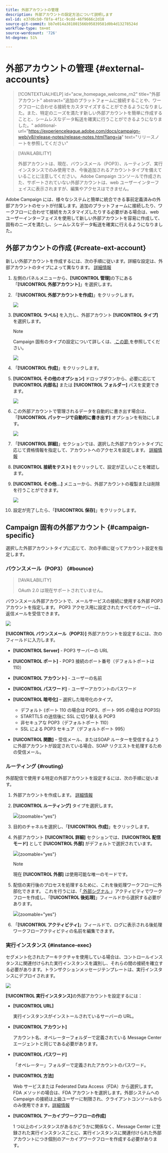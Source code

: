 ```yaml
---
title: 外部アカウントの管理
description: 外部アカウントの設定方法について説明します
exl-id: e37d6cb0-f8fa-4f1c-9cdd-46f9666c2d18
source-git-commit: bb7e014a381801566b95839581d0b4d13278524d
workflow-type: tm+mt
source-wordcount: '726'
ht-degree: 51%

---
```


# 外部アカウントの管理 {#external-accounts}

>[!CONTEXTUALHELP]
>id="acw_homepage_welcome_rn2"
>title="外部アカウント"
>abstract="追加のプラットフォームに接続することや、ワークフローに合わせる接続をカスタマイズすることができるようになりました。また、特定のニーズを満たす新しい外部アカウントを簡単に作成することと、シームレスなデータ転送を確実に行うことができるようになりました。"
>additional-url="https://experienceleague.adobe.com/docs/campaign-web/v8/release-notes/release-notes.html?lang=ja" text="リリースノートを参照してください"

>[!AVAILABILITY]
>
> 外部アカウントは、現在、バウンスメール（POP3）、ルーティング、実行インスタンスでのみ使用でき、今後追加されるアカウントタイプを備えていることに注意してください。
> Adobe Campaign コンソールで作成された、サポートされていない外部アカウントは、web ユーザーインターフェイスに表示されますが、編集やアクセスはできません。

Adobe Campaign には、様々なシステムと簡単に統合できる事前定義済みの外部アカウントのセットが付属します。追加のプラットフォームに接続したり、ワークフローに合わせて接続をカスタマイズしたりする必要がある場合は、web ユーザーインターフェイスを使用して新しい外部アカウントを容易に作成して、固有のニーズを満たし、シームレスなデータ転送を確実に行えるようになりました。

## 外部アカウントの作成 {#create-ext-account}

新しい外部アカウントを作成するには、次の手順に従います。詳細な設定は、外部アカウントのタイプによって異なります。 [詳細情報](#campaign-specific)

1. 左側のパネルメニューから、**[!UICONTROL 管理]**&#x200B;の下にある「**[!UICONTROL 外部アカウント]**」を選択します。

1. 「**[!UICONTROL 外部アカウントを作成]**」をクリックします。

   ![](assets/external_account_create_1.png)

1. **[!UICONTROL ラベル]** を入力し、外部アカウント **[!UICONTROL タイプ]** を選択します。

   >[!NOTE]
   >
   >Campaign 固有のタイプの設定について詳しくは、[ この節 ](#campaign-specific) を参照してください。

   ![](assets/external_account_create_2.png)

1. 「**[!UICONTROL 作成]**」をクリックします。

1. **[!UICONTROL その他のオプション]** ドロップダウンから、必要に応じて **[!UICONTROL 内部名]** または **[!UICONTROL フォルダー]** パスを変更できます。

   ![](assets/external_account_create_3.png)

1. この外部アカウントで管理されるデータを自動的に書き出す場合は、「**[!UICONTROL パッケージで自動的に書き出す]** オプションを有効にします。<!--Exported where??-->

   ![](assets/external_account_create_exported.png)

1. 「**[!UICONTROL 詳細]**」セクションでは、選択した外部アカウントタイプに応じて資格情報を指定して、アカウントへのアクセスを設定します。 [詳細情報](#bounce)

1. **[!UICONTROL 接続をテスト]** をクリックして、設定が正しいことを確認します。

1. **[!UICONTROL その他…]** メニューから、外部アカウントの複製または削除を行うことができます。

   ![](assets/external_account_create_4.png)

1. 設定が完了したら、「**[!UICONTROL 保存]**」をクリックします。

## Campaign 固有の外部アカウント {#campaign-specific}

選択した外部アカウントタイプに応じて、次の手順に従ってアカウント設定を指定します。

### バウンスメール（POP3） {#bounce}

>[!AVAILABILITY]
>
> OAuth 2.0 は現在サポートされていません。

バウンスメール外部アカウントで、メールサービスの接続に使用する外部 POP3 アカウントを指定します。 POP3 アクセス用に設定されたすべてのサーバーは、返信メールを受信できます。

![](assets/external_account_bounce.png)

**[!UICONTROL バウンスメール（POP3）]** 外部アカウントを設定するには、次のフィールドに入力します。

* **[!UICONTROL Server]** - POP3 サーバーの URL

* **[!UICONTROL ポート]** - POP3 接続のポート番号（デフォルトポートは 110）

* **[!UICONTROL アカウント]** - ユーザーの名前

* **[!UICONTROL パスワード]** - ユーザーアカウントのパスワード

* **[!UICONTROL 暗号化]** – 選択した暗号化のタイプ。

   * デフォルト (ポート 110 の場合は POP3、ポート 995 の場合は POP3S)
   * STARTTLS の送信後に SSL に切り替える POP3
   * 非セキュアな POP3（デフォルトポート 110）
   * SSL による POP3 セキュア（デフォルトポート 995）

* **[!UICONTROL 関数]** – 受信メール、またはSOAP ルーターを受信するように外部アカウントが設定されている場合、SOAP リクエストを処理するための受信メール。

### ルーティング {#routing}

外部配信で使用する特定の外部アカウントを設定するには、次の手順に従います。

1. 外部アカウントを作成します。 [詳細情報](../administration/external-account.md#create-ext-account)

1. **[!UICONTROL ルーティング]** タイプを選択します。

   ![](assets/external-account-routing.png){zoomable="yes"}

1. 目的のチャネルを選択し、「**[!UICONTROL 作成]**」をクリックします。

1. 外部アカウント **[!UICONTROL 詳細]** セクションでは、**[!UICONTROL 配信モード]** として **[!UICONTROL 外部]** がデフォルトで選択されています。

   ![](assets/external-account-delivery-mode.png){zoomable="yes"}

   >[!NOTE]
   >
   >現在 **[!UICONTROL 外部]** は使用可能な唯一のモードです。

1. 配信の実行後のプロセスを処理するために、これを後処理ワークフローに外部化できます。 これを行うには、「[ 外部シグナル ](../workflows/activities/external-signal.md)」アクティビティでワークフローを作成し、「**[!UICONTROL 後処理]**」フィールドから選択する必要があります。

   ![](assets/external-account-post-processing.png){zoomable="yes"}

1. 「**[!UICONTROL アクティビティ]**」フィールドで、ログに表示される後処理ワークフローアクティビティの名前を編集できます。<!--you can edit the name of the activity that will be created if you add an external or bulk delivery to a workflow-->


### 実行インスタンス {#instance-exec}

セグメント化されたアーキテクチャを使用している場合は、コントロールインスタンスに関連付けられた実行インスタンスを識別し、それらの間の接続を確立する必要があります。トランザクションメッセージテンプレートは、実行インスタンスにデプロイされます。

![](assets/external_account_exec.png)

**[!UICONTROL 実行インスタンス]**&#x200B;の外部アカウントを設定するには：

* **[!UICONTROL URL]**

  実行インスタンスがインストールされているサーバーの URL。

* **[!UICONTROL アカウント]**

  アカウント名、オペレーターフォルダーで定義されている Message Center エージェントと同じである必要があります。

* **[!UICONTROL パスワード]**

  「オペレーター」フォルダーで定義されたアカウントのパスワード。

* **[!UICONTROL 方法]**

  Web サービスまたは Federated Data Access（FDA）から選択します。
FDA メソッドの場合は、FDA アカウントを選択します。外部システムへの Campaign の接続は上級ユーザーに制限され、クライアントコンソールからのみ使用できます。[詳細情報](https://experienceleague.adobe.com/ja/docs/campaign/campaign-v8/connect/fda#_blank)

* **[!UICONTROL アーカイブワークフローの作成]**

  1 つ以上のインスタンスがあるかどうかに関係なく、Message Center に登録された実行インスタンスごとに、実行インスタンスに関連付けられた外部アカウントにつき個別のアーカイブワークフローを作成する必要があります。
